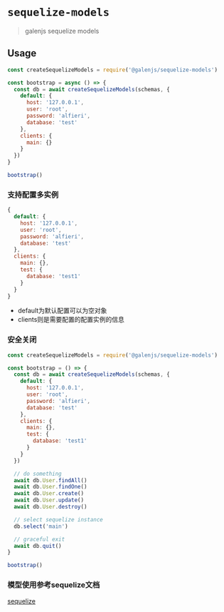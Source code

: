 # `sequelize-models`

> galenjs sequelize models

## Usage

```javascript
const createSequelizeModels = require('@galenjs/sequelize-models')

const bootstrap = async () => {
  const db = await createSequelizeModels(schemas, {
    default: {
      host: '127.0.0.1',
      user: 'root',
      password: 'alfieri',
      database: 'test'
    },
    clients: {
      main: {}
    }
  })
}

bootstrap()
```

### 支持配置多实例

```js
{
  default: {
    host: '127.0.0.1',
    user: 'root',
    password: 'alfieri',
    database: 'test'
  },
  clients: {
    main: {},
    test: {
      database: 'test1'
    }
  }
}
```

* default为默认配置可以为空对象
* clients则是需要配置的配置实例的信息

### 安全关闭

```javascript
const createSequelizeModels = require('@galenjs/sequelize-models')

const bootstrap = () => {
  const db = await createSequelizeModels(schemas, {
    default: {
      host: '127.0.0.1',
      user: 'root',
      password: 'alfieri',
      database: 'test'
    },
    clients: {
      main: {},
      test: {
        database: 'test1'
      }
    }
  })

  // do something
  await db.User.findAll()
  await db.User.findOne()
  await db.User.create()
  await db.User.update()
  await db.User.destroy()

  // select sequelize instance
  db.select('main')

  // graceful exit
  await db.quit()
}

bootstrap()
```

### 模型使用参考sequelize文档

[sequelize](https://sequelize.org/master/manual/model-querying-basics.html)
